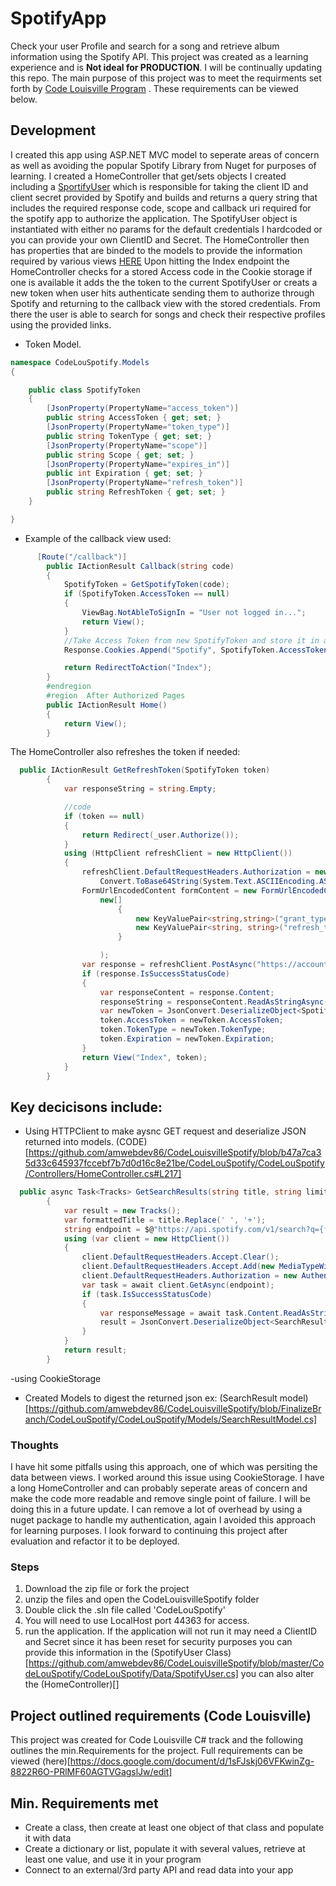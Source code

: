 # SpotifyApp
Check your user Profile and search for a song and retrieve album information using the Spotify API.
This project was created as a learning experience and is **Not ideal for PRODUCTION**. I will be continually updating this repo. The main purpose of this project was to meet the requirments set forth by [Code Louisville Program](https://codelouisville.org/) . These requirements can be viewed below.
## Development
I created this app using ASP.NET MVC model  to seperate areas of concern as well as avoiding the popular Spotify Library from Nuget for purposes of learning.
I created a HomeController that get/sets objects I created including a 
[SportifyUser](https://github.com/amwebdev86/CodeLouisvilleSpotify/blob/master/CodeLouSpotify/CodeLouSpotify/Data/SpotifyUser.cs) which is responsible for taking the client ID and client secret provided by Spotify and builds and returns a query string that includes the required response code, scope and callback uri required for the spotify app to authorize the application. The SpotifyUser object is instantiated with either no params for the default credentials I hardcoded or you can provide your own ClientID and Secret.
The HomeController then has properties that are binded to the models to provide the information required by various views [HERE](https://github.com/amwebdev86/CodeLouisvilleSpotify/blob/FinalizeBranch/CodeLouSpotify/CodeLouSpotify/Controllers/HomeController.cs) Upon hitting the Index endpoint the HomeController checks for a stored Access code in the Cookie storage if one is available it adds the the token to the current SpotifyUser or creats a new token when user hits authenticate sending them to authorize through Spotify and returning to the callback view with the stored credentials. From there the user is able to search for songs and check their respective profiles using the provided links.
- Token Model.
```C#
namespace CodeLouSpotify.Models
{

    public class SpotifyToken
    {
        [JsonProperty(PropertyName="access_token")]
        public string AccessToken { get; set; }
        [JsonProperty(PropertyName="token_type")]
        public string TokenType { get; set; }
        [JsonProperty(PropertyName="scope")]
        public string Scope { get; set; }
        [JsonProperty(PropertyName="expires_in")]
        public int Expiration { get; set; }
        [JsonProperty(PropertyName="refresh_token")]
        public string RefreshToken { get; set; }
    }

}
```
- Example of the callback view used:
```C#
      [Route("/callback")]
        public IActionResult Callback(string code)
        {
            SpotifyToken = GetSpotifyToken(code);
            if (SpotifyToken.AccessToken == null)
            {
                ViewBag.NotAbleToSignIn = "User not logged in...";
                return View();
            }
            //Take Access Token from new SpotifyToken and store it in a cookie for future reference.
            Response.Cookies.Append("Spotify", SpotifyToken.AccessToken);

            return RedirectToAction("Index");
        }
        #endregion
        #region  After Authorized Pages
        public IActionResult Home()
        {
            return View();
        }
```
The HomeController also refreshes the token if needed:
```C#
  public IActionResult GetRefreshToken(SpotifyToken token)
        {
            var responseString = string.Empty;

            //code
            if (token == null)
            {
                return Redirect(_user.Authorize());
            }
            using (HttpClient refreshClient = new HttpClient())
            {
                refreshClient.DefaultRequestHeaders.Authorization = new AuthenticationHeaderValue("Basic",
                    Convert.ToBase64String(System.Text.ASCIIEncoding.ASCII.GetBytes(_user.ClientId + ":" + _user.ClientSecret)));
                FormUrlEncodedContent formContent = new FormUrlEncodedContent(
                    new[]
                        {
                            new KeyValuePair<string,string>("grant_type","refresh_token"),
                            new KeyValuePair<string, string>("refresh_token", token.RefreshToken)
                        }

                    );
                var response = refreshClient.PostAsync("https://accounts.spotify.com/api/token", formContent).Result;
                if (response.IsSuccessStatusCode)
                {
                    var responseContent = response.Content;
                    responseString = responseContent.ReadAsStringAsync().Result;
                    var newToken = JsonConvert.DeserializeObject<SpotifyToken>(responseString);
                    token.AccessToken = newToken.AccessToken;
                    token.TokenType = newToken.TokenType;
                    token.Expiration = newToken.Expiration;
                }
                return View("Index", token);
            }
        }
```
## Key decicisons include:
- Using HTTPClient to make aysnc GET request and deserialize JSON returned into models. 
(CODE)[https://github.com/amwebdev86/CodeLouisvilleSpotify/blob/b47a7ca35d33c645937fccebf7b7d0d16c8e21be/CodeLouSpotify/CodeLouSpotify/Controllers/HomeController.cs#L217]
```C#
  public async Task<Tracks> GetSearchResults(string title, string limit, string userToken)
        {
            var result = new Tracks();
            var formattedTitle = title.Replace(' ', '+');
            string endpoint = $@"https://api.spotify.com/v1/search?q={formattedTitle}&type=track&market=US&limit={limit}";
            using (var client = new HttpClient())
            {
                client.DefaultRequestHeaders.Accept.Clear();
                client.DefaultRequestHeaders.Accept.Add(new MediaTypeWithQualityHeaderValue("application/json"));
                client.DefaultRequestHeaders.Authorization = new AuthenticationHeaderValue("Bearer", userToken);
                var task = await client.GetAsync(endpoint);
                if (task.IsSuccessStatusCode)
                {
                    var responseMessage = await task.Content.ReadAsStringAsync();
                    result = JsonConvert.DeserializeObject<SearchResultModel>(responseMessage).tracks;
                }
            }
            return result;
        }
```
-using CookieStorage
- Created Models to digest the returned json ex: (SearchResult model)[https://github.com/amwebdev86/CodeLouisvilleSpotify/blob/FinalizeBranch/CodeLouSpotify/CodeLouSpotify/Models/SearchResultModel.cs]


### Thoughts
I have hit some pitfalls using this approach, one of which was persiting the data between views. I worked around this issue using CookieStorage. 
I have a long HomeController and can probably seperate areas of concern and make the code more readable and remove single point of failure. I will be doing this in a future update. I can remove a lot of overhead by using a nuget package to handle my authentication, again I avoided this approach for learning purposes. I look forward to continuing this project after evaluation and refactor it to be deployed.



### Steps 
1. Download the zip file or fork the project
2. unzip the files and open the CodeLouisvilleSpotify folder 
3. Double click the .sln file called 'CodeLouSpotify'
4. You will need to use LocalHost port 44363 for access.
5. run the application.
If the application will not run it may need a ClientID and Secret since it has been reset for security purposes you can provide this information in the (SpotifyUser Class)[https://github.com/amwebdev86/CodeLouisvilleSpotify/blob/master/CodeLouSpotify/CodeLouSpotify/Data/SpotifyUser.cs] you can also alter the (HomeController)[]


## Project outlined requirements (Code Louisville)
This project was created for Code Louisville C# track and the following outlines the min.Requirements for the project. Full requirements can be viewed (here)[https://docs.google.com/document/d/1sFJskj06VFKwinZg-8822R6O-PRlMF60AGTVGagslJw/edit]
## Min. Requirements met
- Create a class, then create at least one object of that class and populate it with data
- Create a dictionary or list, populate it with several values, retrieve at least one value, and use it in your program
- Connect to an external/3rd party API and read data into your app

